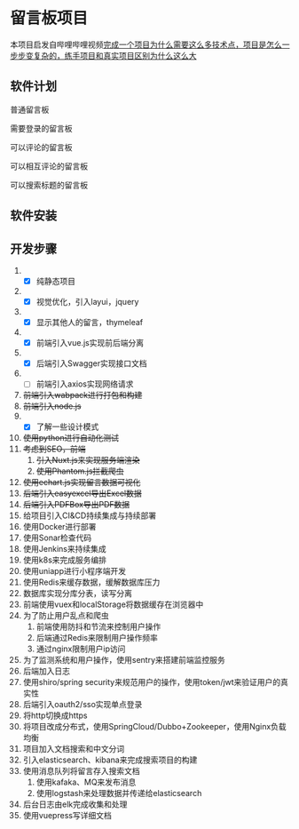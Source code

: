 # 留言板项目

本项目启发自哔哩哔哩视频[完成一个项目为什么需要这么多技术点，项目是怎么一步步变复杂的，练手项目和真实项目区别为什么这么大](https://www.bilibili.com/video/BV1dC4y187i8)

## 软件计划

普通留言板

需要登录的留言板

可以评论的留言板

可以相互评论的留言板

可以搜索标题的留言板

## 软件安装

## 开发步骤

1. - [x] 纯静态项目
2. - [x] 视觉优化，引入layui，jquery
3. - [x] 显示其他人的留言，thymeleaf
4. - [x] 前端引入vue.js实现前后端分离
5. - [x] 后端引入Swagger实现接口文档
6. - [ ] 前端引入axios实现网络请求
7. ~~前端引入wabpack进行打包和构建~~
8. ~~前端引入node.js~~
9. - [x] 了解一些设计模式
10. ~~使用python进行自动化测试~~
11. ~~考虑到SEO，前端~~
    1. ~~引入Nuxt.js来实现服务端渲染~~
    2. ~~使用Phantom.js拦截爬虫~~
12. ~~使用echart.js实现留言数据可视化~~
13. ~~后端引入easyexcel导出Excel数据~~
14. ~~后端引入PDFBox导出PDF数据~~
15. 给项目引入CI&CD持续集成与持续部署
16. 使用Docker进行部署
17. 使用Sonar检查代码
18. 使用Jenkins来持续集成
19. 使用k8s来完成服务编排
20. 使用uniapp进行小程序端开发
21. 使用Redis来缓存数据，缓解数据库压力
22. 数据库实现分库分表，读写分离
23. 前端使用vuex和localStorage将数据缓存在浏览器中
24. 为了防止用户乱点和爬虫
    1. 前端使用防抖和节流来控制用户操作
    2. 后端通过Redis来限制用户操作频率
    3. 通过nginx限制用户ip访问
25. 为了监测系统和用户操作，使用sentry来搭建前端监控服务
26. 后端加入日志
27. 使用shiro/spring security来规范用户的操作，使用token/jwt来验证用户的真实性
28. 后端引入oauth2/sso实现单点登录
29. 将http切换成https
30. 将项目改成分布式，使用SpringCloud/Dubbo+Zookeeper，使用Nginx负载均衡
31. 项目加入文档搜索和中文分词
32. 引入elasticsearch、kibana来完成搜索项目的构建
33. 使用消息队列将留言存入搜索文档
    1. 使用kafaka、MQ来发布消息
    2. 使用logstash来处理数据并传递给elasticsearch
34. 后台日志由elk完成收集和处理
35. 使用vuepress写详细文档

